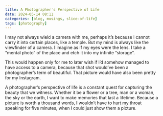 ```yaml
---
title: A Photographer's Perspective of Life
date: 2024-05-14 08:11
categories: [blog, musings, slice-of-life]
tags: [photography]
---
```


I may not always wield a camera with me, perhaps it’s because I cannot carry it into certain places, like a temple. But my mind is always like the viewfinder of a camera. I imagine as if my eyes were the lens. I take a “mental photo” of the place and etch it into my infinite “storage”.

This would happen only for me to later wish if I’d somehow managed to have access to a camera, because that shot would’ve been a photographer’s term of beautiful. That picture would have also been pretty for my Instagram.

A photographer’s perspective of life is a constant quest for capturing the beauty that we witness. Whether it be a flower or a tree, man or a woman, the sky or the earth, I want to make memories that last a lifetime. Because a picture is worth a thousand words, I wouldn’t have to hurt my throat speaking for five minutes, when I could just show them a picture.
